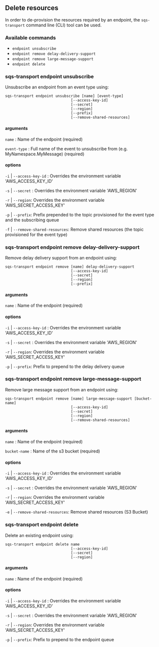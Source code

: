 ## Delete resources

In order to de-provision the resources required by an endpoint, the `sqs-transport` command line (CLI) tool can be used.

### Available commands

- `endpoint unsubscribe`
- `endpoint remove delay-delivery-support`
- `endpoint remove large-message-support`
- `endpoint delete`

### sqs-transport endpoint unsubscribe

Unsubscribe an endpoint from an event type using:

```
sqs-transport endpoint unsubscribe [name] [event-type]
                              [--access-key-id]
                              [--secret]
                              [--region]
                              [--prefix]
                              [--remove-shared-resources]
```

#### arguments

`name` : Name of the endpoint (required)

`event-type` : Full name of the event to unsubscribe from (e.g. MyNamespace.MyMessage) (required)

#### options
 
`-i` | `--access-key-id` : Overrides the environment variable 'AWS_ACCESS_KEY_ID'

`-s` | `--secret` : Overrides the environment variable 'AWS_REGION'

`-r` | `--region`: Overrides the environment variable 'AWS_SECRET_ACCESS_KEY'

`-p` | `--prefix`: Prefix prepended to the topic provisioned for the event type and the subscribing queue

`-f` | `--remove-shared-resources`: Remove shared resources (the topic provisioned for the event type)

### sqs-transport endpoint remove delay-delivery-support

Remove delay delivery support from an endpoint using:

```
sqs-transport endpoint remove [name] delay-delivery-support
                              [--access-key-id]
                              [--secret]
                              [--region]
                              [--prefix]
```

#### arguments

`name` : Name of the endpoint (required)

#### options
 
`-i` | `--access-key-id` : Overrides the environment variable 'AWS_ACCESS_KEY_ID'

`-s` | `--secret` : Overrides the environment variable 'AWS_REGION'

`-r` | `--region`: Overrides the environment variable 'AWS_SECRET_ACCESS_KEY'

`-p` | `--prefix`: Prefix to prepend to the delay delivery queue

### sqs-transport endpoint remove large-message-support

Remove large message support from an endpoint using:

```
sqs-transport endpoint remove [name] large-message-support [bucket-name]
                              [--access-key-id]
                              [--secret]
                              [--region]
                              [--remove-shared-resources]
```

#### arguments

`name` : Name of the endpoint (required)

`bucket-name` : Name of the s3 bucket (required)

#### options
 
`-i` | `--access-key-id` : Overrides the environment variable 'AWS_ACCESS_KEY_ID'

`-s` | `--secret` : Overrides the environment variable 'AWS_REGION'

`-r` | `--region`: Overrides the environment variable 'AWS_SECRET_ACCESS_KEY'

`-e` | `--remove-shared-resources`: Remove shared resources (S3 Bucket)


### sqs-transport endpoint delete

Delete an existing endpoint using:

```
sqs-transport endpoint delete name
                              [--access-key-id]
                              [--secret]
                              [--region]
```

#### arguments

`name` : Name of the endpoint (required)

#### options
 
`-i` | `--access-key-id` : Overrides the environment variable 'AWS_ACCESS_KEY_ID'

`-s` | `--secret` : Overrides the environment variable 'AWS_REGION'

`-r` | `--region`: Overrides the environment variable 'AWS_SECRET_ACCESS_KEY'

`-p` | `--prefix`: Prefix to prepend to the endpoint queue